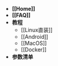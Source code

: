 * **[[Home]]**
* **[[FAQ]]**
* **教程**
  + [[Linux直装]]
  + [[Android]]
  + [[MacOS]]
  + [[Docker]]
* **参数清单**

